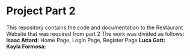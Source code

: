 # Project Part 2
This repository contains the code and documentation to the Restaurant Website that was required from part 2
The work was divided as follows:
**Isaac Attard:** Home Page, Login Page, Register Page
**Luca Gatt:**    
**Kayla Formosa:**   
